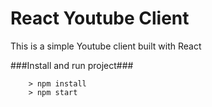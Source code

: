 # React Youtube Client

This is a simple Youtube client built with React

###Install and run project###

```
	> npm install
	> npm start
```
